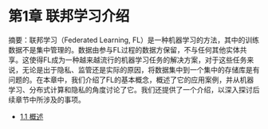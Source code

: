 # 第1章 联邦学习介绍

摘要：联邦学习（Federated Learning, FL）是一种机器学习的方法，其中的训练数据不是集中管理的。数据由参与FL过程的数据方保留，不与任何其他实体共享。这使得FL成为一种越来越流行的机器学习任务的解决方案，对于这些任务来说，无论是出于隐私、监管还是实际的原因，将数据集中到一个集中的存储库是有问题的。在本章中，我们介绍了FL的基本概念，概述了它的应用案例，并从机器学习、分布式计算和隐私的角度讨论了它。我们还提供了一个介绍，以深入探讨后续章节中所涉及的事项。

- [1.1 概述]()